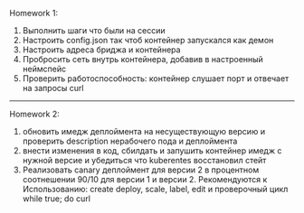 Homework 1:
1. Выполнить шаги что были на сессии
2. Настроить config.json так чтоб контейнер запускался как демон
3. Настроить адреса бриджа и контейнера
4. Пробросить сеть внутрь контейнера, добавив в настроенный неймспейс
5. Проверить работоспособность: контейнер слушает порт и отвечает на запросы curl

*********************************************************************************

Homework 2:
1. обновить имедж деплоймента на несуществующую версию и проверить description нерабочего пода и деплоймента
2. внести изменения в код, сбилдать и запушить контейнер имедж с нужной версие и убедиться что kuberentes восстановил стейт
3. Реализовать canary деплоймент для версии 2 в процентном соотнешении 90/10 для версии 1 и версии 2.  Рекомендуются к Использованию: create deploy, scale, label, edit и проверочный цикл while true; do curl